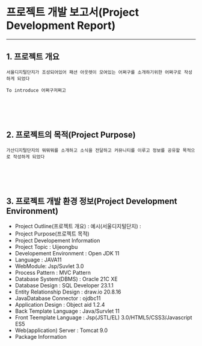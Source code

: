 # 프로젝트 개발 보고서(Project Development Report)
-------------------------
## 1. 프로젝트 개요
    서울디지털단지가 조성되어있어 패션 아웃렛이 모여있는 어쩌구를 소개하기위한 어쩌구로 작성하게 되었다

    To introduce 어쩌구저쩌고
<br><br><br>
## 2. 프로젝트의 목적(Project Purpose)
    가산디지털단지의 뭐뭐뭐를 소개하고 소식을 전달하고 커뮤니티를 이루고 정보를 공유할 목적으로 작성하게 되었다
<br><br><br>
## 3. 프로젝트 개발 환경 정보(Project Development Environment)
- Project Outline(프로젝트 개요) : 예시(서울디지털단지) : 
- Project Purpose(프로젝트 목적)
- Project Developement Information
- Project Topic : Uijeongbu
- Developement Environment : Open JDK 11
- Language : JAVA11
- WebModule: Jsp/Suvlet 3.0
- Process Pattern : MVC Pattern
- Database System(DBMS) : Oracle 21C XE
- Database Design : SQL Developer 23.1.1
- Entity Relationship Design : draw.io 20.8.16
- JavaDatabase Connector : ojdbc11
- Application Design : Object aid 1.2.4
- Back Template Language : Java/Survlet 11
- Front Teemplate Language : Jsp(JSTL/EL) 3.0/HTML5/CSS3/Javascript ES5
- Web(application) Server : Tomcat 9.0
- Package Information

